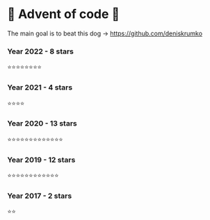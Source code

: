 # :christmas_tree: Advent of code :christmas_tree:

The main goal is to beat this dog -> https://github.com/deniskrumko

### Year 2022 - 8 stars

:star::star::star::star::star::star::star::star:

### Year 2021 - 4 stars

:star::star::star::star:

### Year 2020 - 13 stars

:star::star::star::star::star::star::star::star::star::star::star::star::star:

### Year 2019 - 12 stars

:star::star::star::star::star::star::star::star::star::star::star::star:

### Year 2017 - 2 stars

:star::star:
